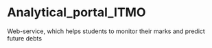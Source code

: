 # Analytical_portal_ITMO
Web-service, which helps students to monitor their marks and predict future debts 
